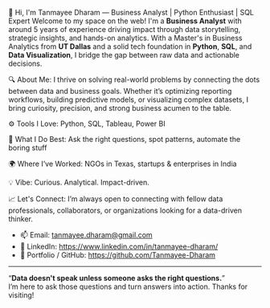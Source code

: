 👋 Hi, I'm Tanmayee Dharam — Business Analyst | Python Enthusiast | SQL Expert
Welcome to my space on the web! I'm a **Business Analyst** with around 5 years of experience driving impact through data storytelling, strategic insights, and hands-on analytics. With a Master's in Business Analytics from **UT Dallas** and a solid tech foundation in **Python**, **SQL**, and **Data Visualization**, I bridge the gap between raw data and actionable decisions.


🔍 About Me:
I thrive on solving real-world problems by connecting the dots between data and business goals. Whether it’s optimizing reporting workflows, building predictive models, or visualizing complex datasets, I bring curiosity, precision, and strong business acumen to the table.

⚙️ Tools I Love: Python, SQL, Tableau, Power BI

🧠 What I Do Best: Ask the right questions, spot patterns, automate the boring stuff

🌍 Where I’ve Worked: NGOs in Texas, startups & enterprises in India

💡 Vibe: Curious. Analytical. Impact-driven.

📈 Let's Connect:
I’m always open to connecting with fellow data professionals, collaborators, or organizations looking for a data-driven thinker.
- 📫 Email: tanmayee.dharam@gmail.com
- 💼 LinkedIn: https://www.linkedin.com/in/tanmayee-dharam/
- 📁 Portfolio / GitHub: https://github.com/Tanmayee-Dharam

---
“**Data doesn't speak unless someone asks the right questions.**”  
I’m here to ask those questions and turn answers into action. Thanks for visiting!

<!---
Tanmayee-Dharam/Tanmayee-Dharam is a ✨ special ✨ repository because its `README.md` (this file) appears on your GitHub profile.
You can click the Preview link to take a look at your changes.
--->

